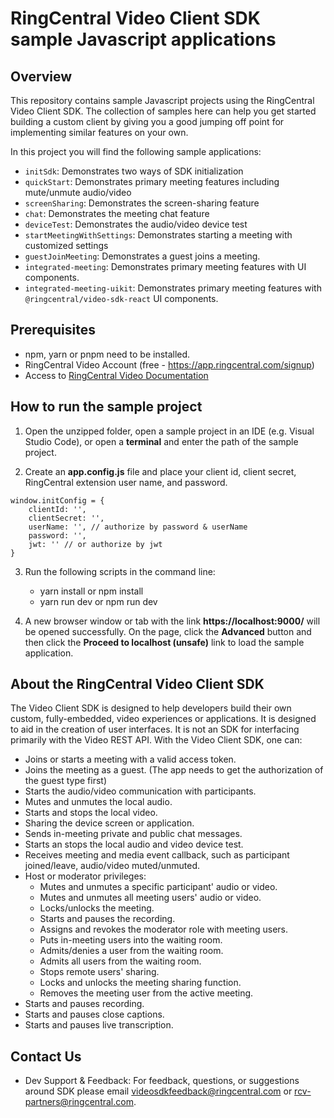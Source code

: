 # RingCentral Video Client SDK sample Javascript applications

## Overview

This repository contains sample Javascript projects using the RingCentral Video Client SDK. The collection of samples here can help you get started building a custom client by giving you a good jumping off point for implementing similar features on your own. 

In this project you will find the following sample applications:

- `initSdk`: Demonstrates two ways of SDK initialization
- `quickStart`: Demonstrates primary meeting features including mute/unmute audio/video
- `screenSharing`: Demonstrates the screen-sharing feature
- `chat`: Demonstrates the meeting chat feature
- `deviceTest`: Demonstrates the audio/video device test
- `startMeetingWithSettings`: Demonstrates starting a meeting with customized settings
- `guestJoinMeeting`: Demonstrates a guest joins a meeting.
- `integrated-meeting`: Demonstrates primary meeting features with UI components.
- `integrated-meeting-uikit`: Demonstrates primary meeting features with `@ringcentral/video-sdk-react` UI components.

## Prerequisites

- npm, yarn or pnpm need to be installed.
- RingCentral Video Account (free - https://app.ringcentral.com/signup)
- Access to [RingCentral Video Documentation](https://ringcentral.github.io/ringcentral-videosdk-js/)

## How to run the sample project

1. Open the unzipped folder, open a sample project in an IDE (e.g. Visual Studio Code), or open a **terminal** and enter the path of the sample project.

2. Create an **app.config.js** file and place your client id, client secret, RingCentral extension user name, and password.

```
window.initConfig = {
    clientId: '', 
    clientSecret: '', 
    userName: '', // authorize by password & userName 
    password: '',
    jwt: '' // or authorize by jwt
}
```

3. Run the following scripts in the command line:
    - yarn install or npm install
    - yarn run dev or npm run dev

4. A new browser window or tab with the link **https://localhost:9000/** will be opened successfully. On the page, click the **Advanced** button and then click the **Proceed to localhost (unsafe)** link to load the sample application.

## About the RingCentral Video Client SDK

The Video Client SDK is designed to help developers build their own custom, fully-embedded, video experiences or applications. It is designed to aid in the creation of user interfaces. It is not an SDK for interfacing primarily with the Video REST API. With the Video Client SDK, one can:

- Joins or starts a meeting with a valid access token.
- Joins the meeting as a guest. (The app needs to get the authorization of the guest type first)
- Starts the audio/video communication with participants.
- Mutes and unmutes the local audio.
- Starts and stops the local video.
- Sharing the device screen or application.
- Sends in-meeting private and public chat messages.
- Starts an stops the local audio and video device test.
- Receives meeting and media event callback, such as participant joined/leave, audio/video muted/unmuted.
- Host or moderator privileges:
    - Mutes and unmutes a specific participant' audio or video.
    - Mutes and unmutes all meeting users' audio or video.
    - Locks/unlocks the meeting.
    - Starts and pauses the recording.
    - Assigns and revokes the moderator role with meeting users.
    - Puts in-meeting users into the waiting room.
    - Admits/denies a user from the waiting room.
    - Admits all users from the waiting room.
    - Stops remote users' sharing.
    - Locks and unlocks the meeting sharing function.
    - Removes the meeting user from the active meeting.
- Starts and pauses recording.
- Starts and pauses close captions.
- Starts and pauses live transcription.


## Contact Us

- Dev Support & Feedback: For feedback, questions, or suggestions around SDK please email videosdkfeedback@ringcentral.com or rcv-partners@ringcentral.com.
